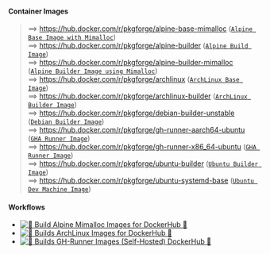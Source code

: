 #### Container Images
> ==> https://hub.docker.com/r/pkgforge/alpine-base-mimalloc ([`Alpine Base Image with Mimalloc`](https://github.com/tweag/rust-alpine-mimalloc))<br> 
> ==> https://hub.docker.com/r/pkgforge/alpine-builder ([`Alpine Build Image`](https://github.com/pkgforge/devscripts/blob/main/Github/Runners/alpine-builder.dockerfile))<br> 
> ==> https://hub.docker.com/r/pkgforge/alpine-builder-mimalloc ([`Alpine Builder Image using Mimalloc`](https://github.com/pkgforge/devscripts/blob/main/Github/Runners/alpine-builder.dockerfile))<br> 
> ==> https://hub.docker.com/r/pkgforge/archlinux ([`ArchLinux Base Image`](https://github.com/pkgforge-dev/docker-archlinux))<br> 
> ==> https://hub.docker.com/r/pkgforge/archlinux-builder ([`ArchLinux Builder Image`](https://github.com/pkgforge/devscripts/blob/main/Github/Runners/archlinux-builder.dockerfile))<br> 
> ==> https://hub.docker.com/r/pkgforge/debian-builder-unstable ([`Debian Builder Image`](https://github.com/pkgforge/devscripts/blob/main/Github/Runners/debian-builder-unstable.dockerfile))<br> 
> ==> https://hub.docker.com/r/pkgforge/gh-runner-aarch64-ubuntu ([`GHA Runner Image`](https://github.com/pkgforge/devscripts/blob/main/Github/Runners/aarch64-ubuntu.dockerfile))<br> 
> ==> https://hub.docker.com/r/pkgforge/gh-runner-x86_64-ubuntu ([`GHA Runner Image`](https://github.com/pkgforge/devscripts/blob/main/Github/Runners/x86_64-ubuntu.dockerfile))<br> 
> ==> https://hub.docker.com/r/pkgforge/ubuntu-builder ([`Ubuntu Builder Image`](https://github.com/pkgforge/devscripts/blob/main/Github/Runners/ubuntu-builder.dockerfile))<br> 
> ==> https://hub.docker.com/r/pkgforge/ubuntu-systemd-base ([`Ubuntu Dev Machine Image`](https://github.com/pkgforge/devscripts/blob/main/Github/Runners/ubuntu-systemd-base.dockerfile))<br>

#### Workflows
- [![🐬 Build Alpine Mimalloc Images for DockerHub 🐬](https://github.com/pkgforge/devscripts/actions/workflows/build_alpine_base_mimalloc.yaml/badge.svg)](https://github.com/pkgforge/devscripts/actions/workflows/build_alpine_base_mimalloc.yaml)
- [![🐬 Builds ArchLinux Images for DockerHub 🐬](https://github.com/pkgforge-dev/docker-archlinux/actions/workflows/build-deploy.yml/badge.svg)](https://github.com/pkgforge-dev/docker-archlinux/actions/workflows/build-deploy.yml)
- [![🐬 Builds GH-Runner Images (Self-Hosted) DockerHub 🐬](https://github.com/pkgforge/devscripts/actions/workflows/build_gh_runner_images.yaml/badge.svg)](https://github.com/pkgforge/devscripts/actions/workflows/build_gh_runner_images.yaml)
